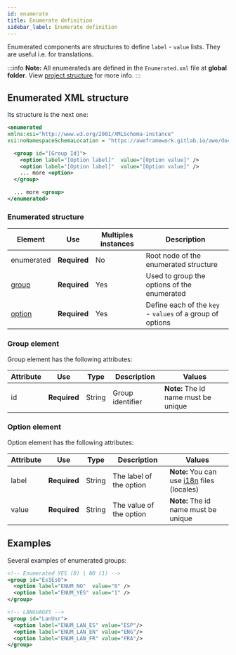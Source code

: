 ```yaml
---
id: enumerate
title: Enumerate definition
sidebar_label: Enumerate definition
---
```


Enumerated components are structures to define `label` - `value` lists. They are useful i.e. for translations.

:::info
**Note:** All enumerateds are defined in the `Enumerated.xml` file at **global folder**. View [project structure](../guides/project-structure.md#global-folder)  for more info.
:::

## Enumerated XML structure

Its structure is the next one:

```xml
<enumerated
xmlns:xsi="http://www.w3.org/2001/XMLSchema-instance"
xsi:noNamespaceSchemaLocation = "https://aweframework.gitlab.io/awe/docs/schemas/enumerated.xsd">

  <group id="[Group Id]">
    <option label="[Option label]"  value="[Option value]" />
    <option label="[Option label]"  value="[Option value]" />
    ... more <option>
  </group>

  ... more <group>
</enumerated>
```

### Enumerated structure


| Element     | Use      | Multiples instances    | Description                                        |
| ----------- | ---------|------------------------|----------------------------------------------------|
| enumerated  | **Required** | No| Root node of the enumerated structure |
| [group](#group-element) | **Required** | Yes | Used to group the options of the enumerated |
| [option](#option-element) | **Required** | Yes | Define each of the `key` - `values` of a group of options |

### Group element

Group element has the following attributes:

| Attribute   | Use      | Type      |  Description                    |   Values                                           |
| ----------- | ---------|-----------|---------------------------------|----------------------------------------------------|
| id | **Required** | String | Group identifier                        | **Note:**  The id name must be unique              |

### Option element

Option element has the following attributes:

| Attribute   | Use      | Type      |  Description                    |   Values                                           |
| ----------- | ---------|-----------|---------------------------------|----------------------------------------------------|
| label | **Required** | String | The label of the option              | **Note:** You can use [i18n](i18n-internationalization.md) files (locales)              |
| value | **Required** | String | The value of the option| **Note:**  The id name must be unique              |


## Examples

Several examples of enumerated groups:

```xml
<!-- Enumerated YES (0) | NO (1) -->
<group id="Es1Es0">
  <option label="ENUM_NO"  value="0" />
  <option label="ENUM_YES" value="1" />
</group>
```

```xml
<!-- LANGUAGES -->
<group id="LanUsr">
  <option label="ENUM_LAN_ES" value="ESP"/>
  <option label="ENUM_LAN_EN" value="ENG"/>
  <option label="ENUM_LAN_FR" value="FRA"/>
</group>
```


